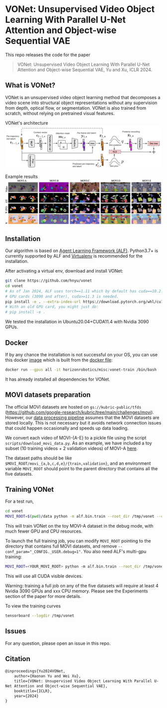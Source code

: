 # VONet: Unsupervised Video Object Learning With Parallel U-Net Attention and Object-wise Sequential VAE

This repo releases the code for the paper

> VONet: Unsupervised Video Object Learning With Parallel U-Net Attention and Object-wise Sequential VAE, Yu and Xu, ICLR 2024.

## What is VONet?

VONet is an unsupervised video object learning method that decomposes a video scene
into structural object representations without any supervision from depth, optical flow,
or segmentation. VONet is also trained from scratch, without relying on pretrained visual
features.

VONet's architecture
![VONet's architecture](images/vonet_architecture.png)

Example results
![Results](images/results.png)


## Installation

Our algorithm is based on [Agent Learning Framework (ALF)](https://github.com/HorizonRobotics/alf). Python3.7+ is currently supported by ALF and [Virtualenv](https://virtualenv.pypa.io/en/latest/) is recommended for the installation.

After activating a virtual env, download and install VONet:

```bash
git clone https://github.com/hnyu/vonet
cd vonet
# As of Jan 2024, ALF uses torch==1.11 which by default has cuda==10.2. For recent
# GPU cards (3090 and after), cuda>=11.3 is needed.
pip install -e . --extra-index-url https://download.pytorch.org/whl/cu113
# With an old GPU card, you might just do:
# pip install -e .
```

We tested the installation in Ubuntu20.04+CUDA11.4 with Nvidia 3090 GPUs.

## Docker

If by any chance the installation is not successful on your OS, you can use this
docker [image]() which is built from the [docker file](docker/Dockerfile):

```bash
docker run --gpus all -it horizonrobotics/misc:vonet-train /bin/bash
```

It has already installed all dependencies for VONet.

## MOVI datasets preparation

The official MOVI datasets are hosted on `gs://kubric-public/tfds` (https://github.com/google-research/kubric/tree/main/challenges/movi). However, our [data processing pipeline](vonet/movi.py) assumes that
the MOVI datasets are stored locally. This is not necessary but it avoids network
connection issues that could happen occasionally and speeds up data loading.

We convert each video of MOVI-{A-E} to a pickle file using the script `scripts/download_movi_data.py`.
As an example, we have included a toy subset (10 training videos + 2 validation videos)
of MOVI-A [here](data/movi_a).

The dataset paths should be like `$MOVI_ROOT/movi_{a,b,c,d,e}/{train,validation}`,
and an environment variable `MOVI_ROOT` should point to the parent directory that
contains all the five datasets.

## Training VONet

For a test run,

```bash
cd vonet
MOVI_ROOT=$(pwd)/data python -m alf.bin.train --root_dir /tmp/vonet --conf vonet/confs/movi_a_exp_conf.py --conf_param="_CONFIG._USER.debug=1"
```

This will train VONet on the toy MOVI-A dataset in the debug mode, with much fewer GPU and CPU resources.

To launch the full training job, you can modify `MOVI_ROOT` pointing to the directory that
contains full MOVI datasets, and remove `--conf_param="_CONFIG._USER.debug=1"`. You also need ALF's multi-gpu training:

```bash
MOVI_ROOT=<YOUR_MOVI_ROOT> python -m alf.bin.train --root_dir /tmp/vonet --conf vonet/confs/movi_a_exp_conf.py --distributed multi-gpu
```

This will use all CUDA visible devices.

Warning: training a full job on any of the five datasets will require at least 4 Nvidia 3090 GPUs and xxx CPU memory. Please
see the Experiments section of the paper for more details.

To view the training curves

```bash
tensorboard --logdir /tmp/vonet
```

## Issues
For any question, please open an issue in this repo.

## Citation
```
@inproceedings{Yu2024VONet,
    author={Haonan Yu and Wei Xu},
    title={VONet: Unsupervised Video Object Learning With Parallel U-Net Attention and Object-wise Sequential VAE},
    booktitle={ICLR},
    year={2024}
}
```